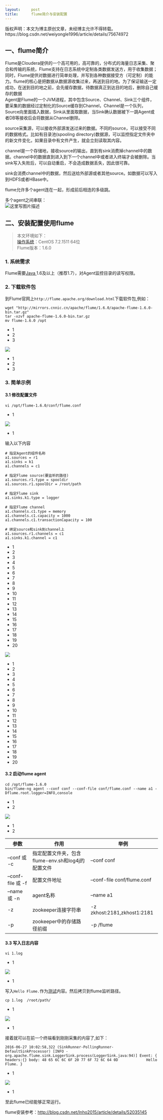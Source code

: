 ```yaml
---
layout:     post
title:      flume简介与安装配置
---
```

<div id="article_content" class="article_content clearfix csdn-tracking-statistics" data-pid="blog" data-mod="popu_307" data-dsm="post">
								<div class="article-copyright">
					版权声明：本文为博主原创文章，未经博主允许不得转载。					https://blog.csdn.net/weiyongle1996/article/details/75674972				</div>
								            <div id="content_views" class="markdown_views prism-atom-one-dark">
							<!-- flowchart 箭头图标 勿删 -->
							<svg xmlns="http://www.w3.org/2000/svg" style="display: none;"><path stroke-linecap="round" d="M5,0 0,2.5 5,5z" id="raphael-marker-block" style="-webkit-tap-highlight-color: rgba(0, 0, 0, 0);"></path></svg>
							<h2 id="一flume简介">一、flume简介</h2>

<p>Flume是Cloudera提供的一个高可用的，高可靠的，分布式的海量日志采集、聚合和传输的系统，Flume支持在日志系统中定制各类数据发送方，用于收集数据；同时，Flume提供对数据进行简单处理，并写到各种数据接受方（可定制）的能力。flume的核心是把数据从数据源收集过来，再送到目的地。为了保证输送一定成功，在送到目的地之前，会先缓存数据，待数据真正到达目的地后，删除自己缓存的数据 <br>
<img src="https://img-blog.csdn.net/20170721220757527" alt="" title=""> <br>
Agent是Flume的一个JVM进程，其中包含Source、Channel、Sink三个组件，要采集的数据经过定制化的Source缓存到Channel，Channel是一个队列，Source向里面插入数据，Sink从里面取数据，当Sink确认数据被下一跳Agent或者DB等接收后会将数据从Channel删除。</p>

<p>source采集源，可以接收外部源发送过来的数据。不同的source，可以接受不同的数据格式。比如有目录池(spooling directory)数据源，可以监控指定文件夹中的新文件变化，如果目录中有文件产生，就会立刻读取其内容。</p>

<p>channel是一个存储地，接收source的输出，直到有sink消费掉channel中的数据。channel中的数据直到进入到下一个channel中或者进入终端才会被删除。当sink写入失败后，可以自动重启，不会造成数据丢失，因此很可靠。</p>

<p>sink会消费channel中的数据，然后送给外部源或者其他source。如数据可以写入到HDFS或者HBase中。</p>

<p>flume允许多个agent连在一起，形成前后相连的多级跳。</p>

<p>多个agent之间串联： <br>
<img src="https://img-blog.csdn.net/20170721220900561" alt="这里写图片描述" title=""></p>



<h2 id="二安装配置使用flume">二、安装配置使用flume</h2>

<blockquote>
  <p>本文环境如下： <br>
  <a href="http://lib.csdn.net/base/operatingsystem" rel="nofollow" class="replace_word" title="操作系统知识库" target="_blank">操作系统</a>：CentOS 7.2.1511 64位 <br>
  Flume版本：1.6.0</p>
</blockquote>

<h3 id="1-系统需求"><a target="_blank"></a>1. 系统需求</h3>

<p>Flume需要<a href="http://lib.csdn.net/base/java" rel="nofollow" class="replace_word" title="Java 知识库" target="_blank">Java </a>1.6及以上（推荐1.7），对Agent监控目录的读写权限。</p>

<h3 id="2-下载软件包"><a target="_blank"></a>2. 下载软件包</h3>

<p>到Flume官网上<code>http://flume.apache.org/download.html</code>下载软件包,例如：</p>

<pre class="prettyprint"><code class="hljs lasso has-numbering hljs ">wget <span class="hljs-string"><span class="hljs-string">"http://mirrors.cnnic.cn/apache/flume/1.6.0/apache-flume-1.6.0-bin.tar.gz"</span></span>
tar <span class="hljs-attribute"><span class="hljs-attribute">-xzvf</span></span> apache<span class="hljs-attribute"><span class="hljs-attribute">-flume</span></span><span class="hljs-subst"><span class="hljs-subst">-</span></span><span class="hljs-number"><span class="hljs-number">1.6</span></span><span class="hljs-number"><span class="hljs-number">.0</span></span><span class="hljs-attribute"><span class="hljs-attribute">-bin</span></span><span class="hljs-built_in"><span class="hljs-built_in">.</span></span>tar<span class="hljs-built_in"><span class="hljs-built_in">.</span></span>gz
mv flume<span class="hljs-subst"><span class="hljs-subst">-</span></span><span class="hljs-number"><span class="hljs-number">1.6</span></span><span class="hljs-number"><span class="hljs-number">.0</span></span> /opt</code></pre><ul class="pre-numbering"><li>1</li><li>2</li><li>3</li></ul><div class="save_code tracking-ad"><a target="_blank"><img src="http://static.blog.csdn.net/images/save_snippets_01.png"></a></div><ul class="pre-numbering"><li>1</li><li>2</li><li>3</li></ul>

<h3 id="3-简单示例"><a target="_blank"></a>3. 简单示例</h3>

<h4 id="31-修改配置文件"><a target="_blank"></a>3.1 修改配置文件</h4>

<pre class="prettyprint"><code class="hljs avrasm has-numbering hljs ">vi /opt/flume-<span class="hljs-number"><span class="hljs-number">1.6</span></span><span class="hljs-number"><span class="hljs-number">.0</span></span>/conf/flume<span class="hljs-preprocessor"><span class="hljs-preprocessor">.conf</span></span></code></pre><ul class="pre-numbering"><li>1</li></ul><div class="save_code tracking-ad"><a target="_blank"><img src="http://static.blog.csdn.net/images/save_snippets_01.png"></a></div><ul class="pre-numbering"><li>1</li></ul>

<p>输入以下内容</p>

<pre class="prettyprint"><code class="hljs avrasm has-numbering hljs "><span class="hljs-preprocessor"><span class="hljs-preprocessor"># 指定Agent的组件名称</span></span>
a1<span class="hljs-preprocessor"><span class="hljs-preprocessor">.sources</span></span> = <span class="hljs-built_in"><span class="hljs-built_in">r1</span></span>
a1<span class="hljs-preprocessor"><span class="hljs-preprocessor">.sinks</span></span> = k1
a1<span class="hljs-preprocessor"><span class="hljs-preprocessor">.channels</span></span> = c1

<span class="hljs-preprocessor"><span class="hljs-preprocessor"># 指定Flume source(要监听的路径)</span></span>
a1<span class="hljs-preprocessor"><span class="hljs-preprocessor">.sources</span></span><span class="hljs-preprocessor"><span class="hljs-preprocessor">.r</span></span>1<span class="hljs-preprocessor"><span class="hljs-preprocessor">.type</span></span> = spooldir
a1<span class="hljs-preprocessor"><span class="hljs-preprocessor">.sources</span></span><span class="hljs-preprocessor"><span class="hljs-preprocessor">.r</span></span>1<span class="hljs-preprocessor"><span class="hljs-preprocessor">.spoolDir</span></span> = /root/path

<span class="hljs-preprocessor"><span class="hljs-preprocessor"># 指定Flume sink</span></span>
a1<span class="hljs-preprocessor"><span class="hljs-preprocessor">.sinks</span></span><span class="hljs-preprocessor"><span class="hljs-preprocessor">.k</span></span>1<span class="hljs-preprocessor"><span class="hljs-preprocessor">.type</span></span> = logger

<span class="hljs-preprocessor"><span class="hljs-preprocessor"># 指定Flume channel</span></span>
a1<span class="hljs-preprocessor"><span class="hljs-preprocessor">.channels</span></span><span class="hljs-preprocessor"><span class="hljs-preprocessor">.c</span></span>1<span class="hljs-preprocessor"><span class="hljs-preprocessor">.type</span></span> = memory
a1<span class="hljs-preprocessor"><span class="hljs-preprocessor">.channels</span></span><span class="hljs-preprocessor"><span class="hljs-preprocessor">.c</span></span>1<span class="hljs-preprocessor"><span class="hljs-preprocessor">.capacity</span></span> = <span class="hljs-number"><span class="hljs-number">1000</span></span>
a1<span class="hljs-preprocessor"><span class="hljs-preprocessor">.channels</span></span><span class="hljs-preprocessor"><span class="hljs-preprocessor">.c</span></span>1<span class="hljs-preprocessor"><span class="hljs-preprocessor">.transactionCapacity</span></span> = <span class="hljs-number"><span class="hljs-number">100</span></span>

<span class="hljs-preprocessor"><span class="hljs-preprocessor"># 绑定source和sink到channel上</span></span>
a1<span class="hljs-preprocessor"><span class="hljs-preprocessor">.sources</span></span><span class="hljs-preprocessor"><span class="hljs-preprocessor">.r</span></span>1<span class="hljs-preprocessor"><span class="hljs-preprocessor">.channels</span></span> = c1
a1<span class="hljs-preprocessor"><span class="hljs-preprocessor">.sinks</span></span><span class="hljs-preprocessor"><span class="hljs-preprocessor">.k</span></span>1<span class="hljs-preprocessor"><span class="hljs-preprocessor">.channel</span></span> = c1</code></pre><ul class="pre-numbering"><li>1</li><li>2</li><li>3</li><li>4</li><li>5</li><li>6</li><li>7</li><li>8</li><li>9</li><li>10</li><li>11</li><li>12</li><li>13</li><li>14</li><li>15</li><li>16</li><li>17</li><li>18</li><li>19</li><li>20</li></ul><div class="save_code tracking-ad"><a target="_blank"><img src="http://static.blog.csdn.net/images/save_snippets.png"></a></div><ul class="pre-numbering"><li>1</li><li>2</li><li>3</li><li>4</li><li>5</li><li>6</li><li>7</li><li>8</li><li>9</li><li>10</li><li>11</li><li>12</li><li>13</li><li>14</li><li>15</li><li>16</li><li>17</li><li>18</li><li>19</li><li>20</li></ul>

<h4 id="32-启动flume-agent"><a target="_blank"></a>3.2 启动flume agent</h4>

<pre class="prettyprint"><code class="hljs brainfuck has-numbering hljs "><span class="hljs-comment"><span class="hljs-comment">cd</span></span> <span class="hljs-comment"><span class="hljs-comment">/opt/flume</span></span><span class="hljs-literal"><span class="hljs-literal">-</span></span><span class="hljs-comment"><span class="hljs-comment">1</span></span><span class="hljs-string"><span class="hljs-string">.</span></span><span class="hljs-comment"><span class="hljs-comment">6</span></span><span class="hljs-string"><span class="hljs-string">.</span></span><span class="hljs-comment"><span class="hljs-comment">0</span></span>
<span class="hljs-comment"><span class="hljs-comment">bin/flume</span></span><span class="hljs-literal"><span class="hljs-literal">-</span></span><span class="hljs-comment"><span class="hljs-comment">ng</span></span> <span class="hljs-comment"><span class="hljs-comment">agent</span></span> <span class="hljs-literal"><span class="hljs-literal">-</span></span><span class="hljs-literal"><span class="hljs-literal">-</span></span><span class="hljs-comment"><span class="hljs-comment">conf</span></span> <span class="hljs-comment"><span class="hljs-comment">conf</span></span> <span class="hljs-literal"><span class="hljs-literal">-</span></span><span class="hljs-literal"><span class="hljs-literal">-</span></span><span class="hljs-comment"><span class="hljs-comment">conf</span></span><span class="hljs-literal"><span class="hljs-literal">-</span></span><span class="hljs-comment"><span class="hljs-comment">file</span></span> <span class="hljs-comment"><span class="hljs-comment">conf/flume</span></span><span class="hljs-string"><span class="hljs-string">.</span></span><span class="hljs-comment"><span class="hljs-comment">conf</span></span> <span class="hljs-literal"><span class="hljs-literal">-</span></span><span class="hljs-literal"><span class="hljs-literal">-</span></span><span class="hljs-comment"><span class="hljs-comment">name</span></span> <span class="hljs-comment"><span class="hljs-comment">a1</span></span> <span class="hljs-literal"><span class="hljs-literal">-</span></span><span class="hljs-comment"><span class="hljs-comment">Dflume</span></span><span class="hljs-string"><span class="hljs-string">.</span></span><span class="hljs-comment"><span class="hljs-comment">root</span></span><span class="hljs-string"><span class="hljs-string">.</span></span><span class="hljs-comment"><span class="hljs-comment">logger=INFO</span></span><span class="hljs-string"><span class="hljs-string">,</span></span><span class="hljs-comment"><span class="hljs-comment">console</span></span></code></pre><ul class="pre-numbering"><li>1</li><li>2</li></ul><div class="save_code tracking-ad"><a target="_blank"><img src="http://static.blog.csdn.net/images/save_snippets_01.png"></a></div><ul class="pre-numbering"><li>1</li><li>2</li></ul>

<table>
<thead>
<tr>
  <th>参数</th>
  <th>作用</th>
  <th>举例</th>
</tr>
</thead>
<tbody><tr>
  <td>–conf 或 -c</td>
  <td>指定配置文件夹，包含flume-env.sh和log4j的配置文件</td>
  <td>–conf conf</td>
</tr>
<tr>
  <td>–conf-file 或  -f</td>
  <td>配置文件地址</td>
  <td>–conf-file conf/flume.conf</td>
</tr>
<tr>
  <td>–name 或 -n</td>
  <td>agent名称</td>
  <td>–name a1</td>
</tr>
<tr>
  <td>-z</td>
  <td>zookeeper连接字符串</td>
  <td>-z zkhost:2181,zkhost1:2181</td>
</tr>
<tr>
  <td>-p</td>
  <td>zookeeper中的存储路径前缀</td>
  <td>-p /flume</td>
</tr>
</tbody></table>

<h4 id="33-写入日志内容"><a target="_blank"></a>3.3 写入日志内容</h4>

<pre class="prettyprint"><code class="hljs rust has-numbering hljs ">vi <span class="hljs-number"><span class="hljs-number">1</span></span>.<span class="hljs-keyword"><span class="hljs-keyword">log</span></span></code></pre><ul class="pre-numbering"><li>1</li></ul><div class="save_code tracking-ad"><a target="_blank"><img src="http://static.blog.csdn.net/images/save_snippets.png"></a></div><ul class="pre-numbering"><li>1</li></ul>

<p>写入<code>Hello Flume.</code>作为<a href="http://lib.csdn.net/base/softwaretest" rel="nofollow" class="replace_word" title="软件测试知识库" target="_blank">测试</a>内容。然后拷贝到flume监听路径。</p>

<pre class="prettyprint"><code class="hljs rust has-numbering hljs ">cp <span class="hljs-number"><span class="hljs-number">1</span></span>.<span class="hljs-keyword"><span class="hljs-keyword">log</span></span>  /root/path/</code></pre><ul class="pre-numbering"><li>1</li></ul><div class="save_code tracking-ad"><a target="_blank"><img src="http://static.blog.csdn.net/images/save_snippets_01.png"></a></div><ul class="pre-numbering"><li>1</li></ul>

<p>接着就可以在前一个终端看到刚刚采集的内容了,如下：</p>

<pre class="prettyprint"><code class="hljs css has-numbering hljs ">2016<span class="hljs-tag"><span class="hljs-tag">-06-27</span></span> 10<span class="hljs-pseudo"><span class="hljs-pseudo">:02</span></span><span class="hljs-pseudo"><span class="hljs-pseudo">:58</span></span>,322 (<span class="hljs-tag"><span class="hljs-tag">SinkRunner-PollingRunner-DefaultSinkProcessor</span></span>) <span class="hljs-attr_selector"><span class="hljs-attr_selector">[INFO - org.apache.flume.sink.LoggerSink.process(LoggerSink.java:94)]</span></span> <span class="hljs-tag"><span class="hljs-tag">Event</span></span>: <span class="hljs-rules"><span class="hljs-rules">{ </span><span class="hljs-rule"><span class="hljs-attribute"><span class="hljs-rules"><span class="hljs-rule"><span class="hljs-attribute">headers</span></span></span></span><span class="hljs-rules"><span class="hljs-rule">:</span></span><span class="hljs-value"><span class="hljs-rules"><span class="hljs-rule"><span class="hljs-value">{</span></span></span></span></span></span>} <span class="hljs-tag"><span class="hljs-tag">body</span></span>: 48 65 6<span class="hljs-tag"><span class="hljs-tag">C</span></span> 6<span class="hljs-tag"><span class="hljs-tag">C</span></span> 6<span class="hljs-tag"><span class="hljs-tag">F</span></span> 20 77 6<span class="hljs-tag"><span class="hljs-tag">F</span></span> 72 6<span class="hljs-tag"><span class="hljs-tag">C</span></span> 64 0<span class="hljs-tag"><span class="hljs-tag">D</span></span>             <span class="hljs-tag"><span class="hljs-tag">Hello</span></span> <span class="hljs-tag"><span class="hljs-tag">Flume</span></span>. }</code></pre><ul class="pre-numbering"><li>1</li></ul><div class="save_code tracking-ad"><a target="_blank"><img src="http://static.blog.csdn.net/images/save_snippets_01.png"></a></div><ul class="pre-numbering"><li>1</li></ul>

<p>至此flume已经能够正常运行。</p>

<p>flume安装参考：<a target="_blank"></a><a href="http://blog.csdn.net/lnho2015/article/details/52035145" rel="nofollow" target="_blank">http://blog.csdn.net/lnho2015/article/details/52035145</a></p>            </div>
						<link href="https://csdnimg.cn/release/phoenix/mdeditor/markdown_views-9e5741c4b9.css" rel="stylesheet">
                </div>